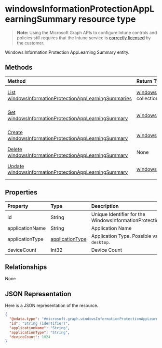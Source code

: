 ﻿# windowsInformationProtectionAppLearningSummary resource type

> **Note:** Using the Microsoft Graph APIs to configure Intune controls and policies still requires that the Intune service is [correctly licensed](https://go.microsoft.com/fwlink/?linkid=839381) by the customer.

Windows Information Protection AppLearning Summary entity.
## Methods
|Method|Return Type|Description|
|:---|:---|:---|
|[List windowsInformationProtectionAppLearningSummaries](../api/intune_wip_windowsinformationprotectionapplearningsummary_list.md)|[windowsInformationProtectionAppLearningSummary](../resources/intune_wip_windowsinformationprotectionapplearningsummary.md) collection|List properties and relationships of the [windowsInformationProtectionAppLearningSummary](../resources/intune_wip_windowsinformationprotectionapplearningsummary.md) objects.|
|[Get windowsInformationProtectionAppLearningSummary](../api/intune_wip_windowsinformationprotectionapplearningsummary_get.md)|[windowsInformationProtectionAppLearningSummary](../resources/intune_wip_windowsinformationprotectionapplearningsummary.md)|Read properties and relationships of the [windowsInformationProtectionAppLearningSummary](../resources/intune_wip_windowsinformationprotectionapplearningsummary.md) object.|
|[Create windowsInformationProtectionAppLearningSummary](../api/intune_wip_windowsinformationprotectionapplearningsummary_create.md)|[windowsInformationProtectionAppLearningSummary](../resources/intune_wip_windowsinformationprotectionapplearningsummary.md)|Create a new [windowsInformationProtectionAppLearningSummary](../resources/intune_wip_windowsinformationprotectionapplearningsummary.md) object.|
|[Delete windowsInformationProtectionAppLearningSummary](../api/intune_wip_windowsinformationprotectionapplearningsummary_delete.md)|None|Deletes a [windowsInformationProtectionAppLearningSummary](../resources/intune_wip_windowsinformationprotectionapplearningsummary.md).|
|[Update windowsInformationProtectionAppLearningSummary](../api/intune_wip_windowsinformationprotectionapplearningsummary_update.md)|[windowsInformationProtectionAppLearningSummary](../resources/intune_wip_windowsinformationprotectionapplearningsummary.md)|Update the properties of a [windowsInformationProtectionAppLearningSummary](../resources/intune_wip_windowsinformationprotectionapplearningsummary.md) object.|

## Properties
|Property|Type|Description|
|:---|:---|:---|
|id|String|Unique Identifier for the WindowsInformationProtectionAppLearningSummary.|
|applicationName|String|Application Name|
|applicationType|[applicationType](../resources/intune_wip_applicationtype.md)|Application Type. Possible values are: `universal`, `desktop`.|
|deviceCount|Int32|Device Count|

## Relationships
None
## JSON Representation
Here is a JSON representation of the resource.
<!-- {
  "blockType": "resource",
  "keyProperty": "id",
  "@odata.type": "microsoft.graph.windowsInformationProtectionAppLearningSummary"
}
-->
``` json
{
  "@odata.type": "#microsoft.graph.windowsInformationProtectionAppLearningSummary",
  "id": "String (identifier)",
  "applicationName": "String",
  "applicationType": "String",
  "deviceCount": 1024
}
```



